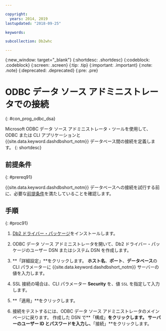 ```yaml
---

copyright:
  years: 2014, 2019
lastupdated: "2018-09-25"

keywords:

subcollection: Db2whc

---
```


<!-- Attribute definitions --> 
{:new_window: target="_blank"}
{:shortdesc: .shortdesc}
{:codeblock: .codeblock}
{:screen: .screen}
{:tip: .tip}
{:important: .important}
{:note: .note}
{:deprecated: .deprecated}
{:pre: .pre}

# ODBC データ ソース アドミニストレータでの接続
{: #con_prog_odbc_dsa}

Microsoft ODBC データ ソース アドミニストレータ・ツールを使用して、ODBC または CLI アプリケーションと {{site.data.keyword.dashdbshort_notm}} データベース間の接続を定義します。
{: shortdesc}

## 前提条件
{: #prereq91}

{{site.data.keyword.dashdbshort_notm}} データベースへの接続を試行する前に、必要な[前提条件](/docs/services/Db2whc/connecting/connecting.html#prereqs)を満たしていることを確認します。

<!-- Before you can connect to your database, you must perform the following steps:

- [Verify prerequisites](prereqs.html), including installing driver packages, configuring your local environment, and downloading SSL certificates (if needed)
- Collect [connection information](credentials.html), including database details such as host name and port numbers, and connection credentials such as user ID and password -->

## 手順
{: #proc91}

1. [Db2 ドライバー・パッケージ](/docs/services/Db2whc/connecting/driver_pkg.html)をインストールします。

2. ODBC データ ソース アドミニストレータを開いて、Db2 ドライバー・パッケージのユーザー DSN またはシステム DSN を作成します。
    
3. **「詳細設定」**をクリックします。 **ホスト名**、**ポート**、**データベース**の CLI パラメーターに {{site.data.keyword.dashdbshort_notm}} サーバーの値を入力します。
    
4. SSL 接続の場合は、CLI パラメーター **Security** を、値 `SSL` を指定して入力します。
    
5. **「適用」**をクリックします。
    
6. 接続をテストするには、ODBC データ ソース アドミニストレータのメインページに戻ります。 作成した DSN で**「構成」**をクリックします。 サーバーのユーザー ID とパスワードを入力し、**「接続」**をクリックします。

